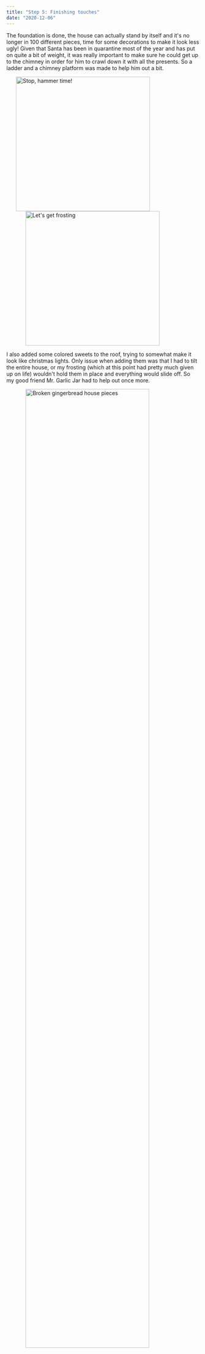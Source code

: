 ```yaml
---
title: "Step 5: Finishing touches"
date: "2020-12-06"
---
```


The foundation is done, the house can actually stand by itself and it's no longer in 100 different pieces, time for some decorations to make it look less ugly! Given that Santa has been in quarantine most of the year and has put on quite a bit of weight, it was really important to make sure he could get up to the chimney in order for him to crawl down it with all the presents. So a ladder and a chimney platform was made to help him out a bit.

<img src="https://herrochfru.enzell.se/wp-content/uploads/2020/12/IMG_0566.jpeg" alt="Stop, hammer time!" width="350px" style="margin-left: 25px;">
<img src="https://herrochfru.enzell.se/wp-content/uploads/2020/12/IMG_0565.jpeg" alt="Let's get frosting" width="350px" style="margin-left: 50px;">

I also added some colored sweets to the roof, trying to somewhat make it look like christmas lights. Only issue when adding them was that I had to tilt the entire house, or my frosting (which at this point had pretty much given up on life) wouldn't hold them in place and everything would slide off. So my good friend Mr. Garlic Jar had to help out once more.

<div>
    <img src="https://herrochfru.enzell.se/wp-content/uploads/2020/12/IMG_0567.jpeg" alt="Broken gingerbread house pieces" style="display:block; margin-left: auto; margin-right: auto; width: 80%;">
</div>

Those were the only finishing touches I had time or energy to make, leaving me with the <a href="/final-house">final house</a>.